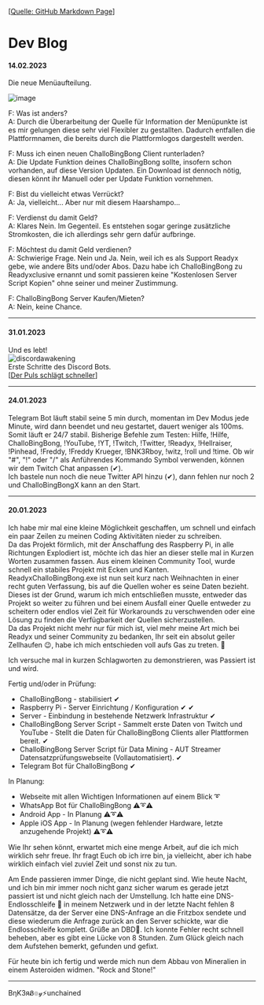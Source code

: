 [[Quelle: GitHub Markdown Page](https://github.com/BNK3R-Boy/ReadyxChalloBingBong/blob/main/devblog.md)]  
# Dev Blog

#### 14.02.2023
Die neue Menüaufteilung.

![image](https://user-images.githubusercontent.com/17516608/218749247-4ea60f5b-f6cf-4596-8c9f-f9afee43809b.png)

F: Was ist anders?  
A: Durch die Überarbeitung der Quelle für Information der Menüpunkte ist es mir gelungen diese sehr viel Flexibler zu gestallten. Dadurch entfallen die Plattformnamen, die bereits durch die Plattformlogos dargestellt werden.  
  
F: Muss ich einen neuen ChalloBingBong Client runterladen?  
A: Die Update Funktion deines ChalloBingBong sollte, insofern schon vorhanden, auf diese Version Updaten. Ein Download ist dennoch nötig, diesen könnt ihr Manuell oder per Update Funktion vornehmen.  
  
F: Bist du vielleicht etwas Verrückt?  
A: Ja, vielleicht... Aber nur mit diesem Haarshampo...  
  
F: Verdienst du damit Geld?  
A: Klares Nein. Im Gegenteil. Es entstehen sogar geringe zusätzliche Stromkosten, die ich allerdings sehr gern dafür aufbringe.  
  
F: Möchtest du damit Geld verdienen?  
A: Schwierige Frage. Nein und Ja. Nein, weil ich es als Support Readyx gebe, wie andere Bits und/oder Abos. Dazu habe ich ChalloBingBong zu Readyxclusive ernannt und somit passieren keine "Kostenlosen Server Script Kopien" ohne seiner und meiner Zustimmung.  
  
F: ChalloBingBong Server Kaufen/Mieten?  
A: Nein, keine Chance.  

---

#### 31.01.2023
Und es lebt!  
![discordawakening](https://user-images.githubusercontent.com/17516608/215745474-4c88183f-6c0a-44ed-9ecc-75284820b99a.png)  
Erste Schritte des Discord Bots.  
[[Der Puls schlägt schneller](https://www.google.com/search?q=du+puls+schl%C3%A4g+schneller+h%C3%B6rst+du+unsere&rlz=1C1CHBF_deDE981DE981&oq=du+puls+schl%C3%A4g+schneller+h%C3%B6rst+du+unsere+&aqs=chrome..69i57j69i64.15195j0j7&sourceid=chrome&ie=UTF-8#fpstate=ive&vld=cid:52bb0cde,vid:gUsmfvZe024)]  

---

#### 24.01.2023
Telegram Bot läuft stabil seine 5 min durch, momentan im Dev Modus jede Minute, wird dann beendet und neu gestartet, dauert weniger als 100ms. Somit läuft er 24/7 stabil. Bisherige Befehle zum Testen: Hilfe, !Hilfe, ChalloBingBong, !YouTube, !YT, !Twitch, !Twitter, !Readyx, !Hellraiser, !Pinhead, !Freddy, !Freddy Krueger, !BNK3Rboy, !witz, !roll und !time. Ob wir "#", "!" oder "/" als Anführendes Kommando Symbol verwenden, können wir dem Twitch Chat anpassen (✔).  
Ich bastele nun noch die neue Twitter API hinzu (✔), dann fehlen nur noch 2 und ChalloBingBongX kann an den Start. 

---

#### 20.01.2023
Ich habe mir mal eine kleine Möglichkeit geschaffen, um schnell und einfach ein paar Zeilen zu meinen Coding Aktivitäten nieder zu schreiben.  
Da das Projekt förmlich, mit der Anschaffung des Raspberry Pi, in alle Richtungen Explodiert ist, möchte ich das hier an dieser stelle mal in Kurzen Worten zusammen fassen. Aus einem kleinen Community Tool, wurde schnell ein stabiles Projekt mit Ecken und Kanten. ReadyxChalloBingBong.exe ist nun seit kurz nach Weihnachten in einer recht guten Verfassung, bis auf die Quellen woher es seine Daten bezieht. Dieses ist der Grund, warum ich mich entschließen musste, entweder das Projekt so weiter zu führen und bei einem Ausfall einer Quelle entweder zu scheitern oder endlos viel Zeit für Workarounds zu verschwenden oder eine Lösung zu finden die Verfügbarkeit der Quellen sicherzustellen.  
Da das Projekt nicht mehr nur für mich ist, viel mehr meine Art mich bei Readyx und seiner Community zu bedanken, Ihr seit ein absolut geiler Zellhaufen 😉, habe ich mich entschieden voll aufs Gas zu treten. 🚗

Ich versuche mal in kurzen Schlagworten zu demonstrieren, was Passiert ist und wird.

Fertig und/oder in Prüfung:

- ChalloBingBong - stabilisiert ✔
- Raspberry Pi - Server Einrichtung / Konfiguration ✔ ✔
- Server - Einbindung in bestehende Netzwerk Infrastruktur ✔
- ChalloBingBong Server Script - Sammelt erste Daten von Twitch und YouTube - Stellt die Daten für ChalloBingBong Clients aller Plattformen bereit. ✔
- ChalloBingBong Server Script für Data Mining - AUT Streamer Datensatzprüfungswebseite (Vollautomatisiert). ✔
- Telegram Bot für ChalloBingBong ✔

In Planung:

- Webseite mit allen Wichtigen Informationen auf einem Blick ➰
- WhatsApp Bot für ChalloBingBong ⚠➰⚠
- Android App - In Planung ⚠➰⚠
- Apple iOS App - In Planung (wegen fehlender Hardware, letzte anzugehende Projekt) ⚠➰⚠

Wie Ihr sehen könnt, erwartet mich eine menge Arbeit, auf die ich mich wirklich sehr freue.
Ihr fragt Euch ob ich irre bin, ja vielleicht, aber ich habe wirklich einfach viel zuviel Zeit und sonst nix zu tun.

Am Ende passieren immer Dinge, die nicht geplant sind. Wie heute Nacht, und ich bin mir immer noch nicht ganz sicher warum es gerade jetzt passiert ist und nicht gleich nach der Umstellung.
Ich hatte eine DNS-Endlosschleife 🔂 in meinem Netzwerk und in der letzte Nacht fehlen 8 Datensätze, da der Server eine DNS-Anfrage an die Fritzbox sendete und diese wiederum die Anfrage zurück an den Server schickte, war die Endlosschleife komplett. Grüße an DBD🔁. Ich konnte Fehler recht schnell beheben, aber es gibt eine Lücke von 8 Stunden. Zum Glück gleich nach dem Aufstehen bemerkt, gefunden und gefixt.

Für heute bin ich fertig und werde mich nun dem Abbau von Mineralien in einem Asteroiden widmen. "Rock and Stone!"

---

BηƘ3яᏰ๏𝓎⚡unchained
